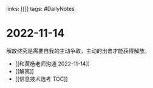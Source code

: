 links: [[]]
tags: #DailyNotes

# 2022-11-14

解放终究是需要自我的主动争取，主动的出击才能获得解放。

- [[和黄杨老师沟通 2022-11-14]]
- [[解离]]
- [[信息技术选考 TOC]]

